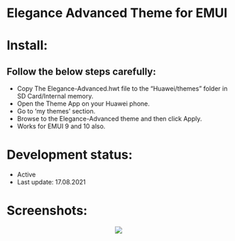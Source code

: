 # Elegance Advanced Theme for EMUI

# Install:
## Follow the below steps carefully:
 - Copy The Elegance-Advanced.hwt file to the “Huawei/themes” folder in SD Card/Internal memory.
 - Open the Theme App on your Huawei phone.
 - Go to ‘my themes’ section.
 - Browse to the Elegance-Advanced theme and then click Apply.
 - Works for EMUI 9 and 10 also.

# Development status:
 - Active
 - Last update: 17.08.2021

# Screenshots:
<p align="center">
<image src="https://raw.githubusercontent.com/MyCodeIsntWorking/HUAWEI_Theme-Elegance/master/preview/Elegance-EMUI-Theme.png"><br><br>
</p>
